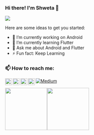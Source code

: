 ### Hi there! I'm Shweta 👋

![](https://komarev.com/ghpvc/?username=ShwetaChauhan18&color=blue&style=flat)

Here are some ideas to get you started:

- 🔭 I’m currently working on Android
- 🌱 I’m currently learning Flutter
- 💬 Ask me about Android and Flutter
- ⚡ Fun fact: Keep Learning


### 📫 How to reach me:

<a href="https://github.com/shwetachauhan-simform">
  <img align="left" alt="Shweta Chauhan | Github" width="22px" src="https://raw.githubusercontent.com/peterthehan/peterthehan/master/assets/github.svg" />
</a>
<a href="https://twitter.com/ShwetaC25863219">
  <img align="left" alt="Shweta Chauhan | Twitter" width="22px" src="https://raw.githubusercontent.com/peterthehan/peterthehan/master/assets/twitter.svg" />
</a>
<a href="https://www.linkedin.com/in/shweta-chauhan-0a6638105">
  <img align="left" alt="Shweta Chauhan's LinkedIN" width="22px" src="https://raw.githubusercontent.com/peterthehan/peterthehan/master/assets/linkedin.svg" />
</a>
<a href="https://stackoverflow.com/users/6021469/shweta-chauhan5">
  <img align="left" alt="Shweta Chauhan's StackOverflow" width="22px" src="https://upload.wikimedia.org/wikipedia/commons/e/ef/Stack_Overflow_icon.svg" />
</a>

<p><a href="https://shwetachauhan655.medium.com/" target="_blank"><img alt="Medium" src="https://img.shields.io/badge/medium-%2312100E.svg?&style=for-the-badge&logo=medium&logoColor=white" /></a>
</p>

<img height="137px" src="https://github-readme-stats.vercel.app/api?username=ShwetaChauhan18&hide_title=true&hide_border=true&show_icons=true&include_all_commits=true&count_private=true&line_height=21&text_color=000&icon_color=000&bg_color=0,ea6161,ffc64d,fffc4d,52fa5a&theme=graywhite" /><!-- wi*quL3fcV --><img height="137px" src="https://github-readme-stats.vercel.app/api/top-langs/?username=ShwetaChauhan18&hide=html&hide_title=true&hide_border=true&layout=compact&langs_count=6&exclude_repo=comp426,Redventures-Movie-Quotes&text_color=000&icon_color=fff&bg_color=0,52fa5a,4dfcff,c64dff&theme=graywhite" />
</div>
